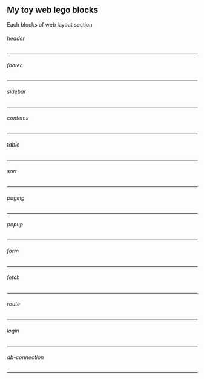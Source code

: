 ## My toy web lego blocks
Each blocks of web layout section  
  
###### header
---
###### footer
---
###### sidebar
---
###### contents
---
###### table
---
###### sort
---
###### paging
---
###### popup
---
###### form
---
###### fetch
---
###### route
---
###### login
---
###### db-connection
---
